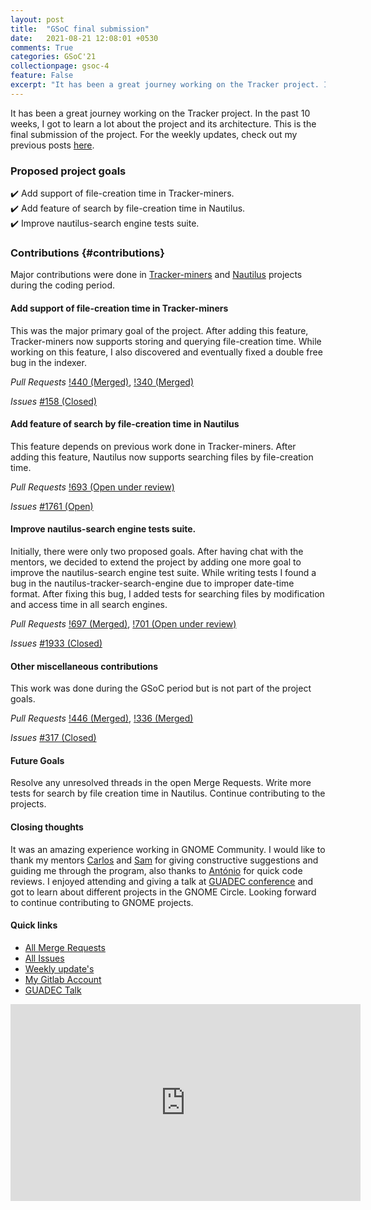 ```yaml
---
layout: post
title:  "GSoC final submission"
date:   2021-08-21 12:08:01 +0530
comments: True
categories: GSoC'21
collectionpage: gsoc-4
feature: False
excerpt: "It has been a great journey working on the Tracker project. In the past 10 weeks I got to learn a lot about the project and its architecture ..."
---
```


It has been a great journey working on the Tracker project. In the past 10 weeks, I got to learn a lot about the project and its architecture. This is the final submission of the project. For the weekly updates, check out my previous posts [here](https://www.nishitpatel.tech/categories#gsoc-21).

### Proposed project goals 

:heavy_check_mark: Add support of file-creation time in Tracker-miners.  
:heavy_check_mark: Add feature of search by file-creation time in Nautilus.  
:heavy_check_mark: Improve nautilus-search engine tests suite.

### Contributions {#contributions}

Major contributions were done in [Tracker-miners](https://gitlab.gnome.org/GNOME/tracker-miners) and [Nautilus](https://gitlab.gnome.org/GNOME/nautilus) projects during the coding period.


#### Add support of file-creation time in Tracker-miners

This was the major primary goal of the project. After adding this feature, Tracker-miners now supports storing and querying file-creation time. While working on this feature, I also discovered and eventually fixed a double free bug in the indexer.

*Pull Requests* 
[!440 (Merged)](https://gitlab.gnome.org/GNOME/tracker/-/merge_requests/440), 
[!340 (Merged)](https://gitlab.gnome.org/GNOME/tracker-miners/-/merge_requests/340)

*Issues* 
[#158 (Closed)](https://gitlab.gnome.org/GNOME/tracker-miners/-/issues/158)

#### Add feature of search by file-creation time in Nautilus

This feature depends on previous work done in Tracker-miners. After adding this feature, Nautilus now supports searching files by file-creation time.

*Pull Requests* 
[!693 (Open under review)](https://gitlab.gnome.org/GNOME/nautilus/-/merge_requests/693)

*Issues* 
[#1761 (Open)](https://gitlab.gnome.org/GNOME/nautilus/-/issues/1761)

#### Improve nautilus-search engine tests suite.

Initially, there were only two proposed goals. After having chat with the mentors, we decided to extend the project by adding one more goal to improve the nautilus-search engine test suite. While writing tests I found a bug in the nautilus-tracker-search-engine due to improper date-time format. After fixing this bug, I added tests for searching files by modification and access time in all search engines.

*Pull Requests* 
[!697 (Merged)](https://gitlab.gnome.org/GNOME/nautilus/-/merge_requests/697), 
[!701 (Open under review)](https://gitlab.gnome.org/GNOME/nautilus/-/merge_requests/701)

*Issues* 
[#1933 (Closed)](https://gitlab.gnome.org/GNOME/nautilus/-/issues/1933)

#### Other miscellaneous contributions

This work was done during the GSoC period but is not part of the project goals.

*Pull Requests*
[!446 (Merged)](https://gitlab.gnome.org/GNOME/tracker/-/merge_requests/446), 
[!336 (Merged)](https://gitlab.gnome.org/GNOME/tracker-miners/-/merge_requests/336)


*Issues* 
[#317 (Closed)](https://gitlab.gnome.org/GNOME/tracker/-/issues/317)

#### Future Goals

Resolve any unresolved threads in the open Merge Requests. Write more tests for search by file creation time in Nautilus. Continue contributing to the projects.

#### Closing thoughts

It was an amazing experience working in GNOME Community. I would like to thank my mentors [Carlos](https://gitlab.gnome.org/carlosg) and [Sam](https://gitlab.gnome.org/sthursfield) for giving constructive suggestions and guiding me through the program, also thanks to [António](https://gitlab.gnome.org/antoniof) for quick code reviews. I enjoyed attending and giving a talk at [GUADEC conference](https://events.gnome.org/event/9/overview) and got to learn about different projects in the GNOME Circle. Looking forward to continue contributing to GNOME projects.

#### Quick links

<ul>
<li><a href="https://gitlab.gnome.org/groups/GNOME/-/merge_requests?scope=all&state=all&author_username=nis130">All Merge Requests</a></li>
<li><a href="https://gitlab.gnome.org/groups/GNOME/-/issues?scope=all&state=all&author_username=nis130">All Issues</a></li>
<li><a href="https://www.nishitpatel.tech/categories#gsoc-21">Weekly update's</a></li>
<li><a href="https://gitlab.gnome.org/nis130">My Gitlab Account</a></li>
<li><a href="https://youtu.be/DjmL5YbcPEQ?t=6701">GUADEC Talk</a></li>
</ul>

<div class="embed-responsive embed-responsive-16by9">
<iframe width="560" height="315" src="https://www.youtube.com/embed/DjmL5YbcPEQ?start=6701" title="YouTube video player" frameborder="0" allow="accelerometer; autoplay; clipboard-write; encrypted-media; gyroscope; picture-in-picture" allowfullscreen></iframe>
</div>
<br>